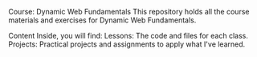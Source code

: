 Course: Dynamic Web Fundamentals
This repository holds all the course materials and exercises for Dynamic Web Fundamentals.


Content
Inside, you will find:
Lessons: The code and files for each class.
Projects: Practical projects and assignments to apply what I've learned.
